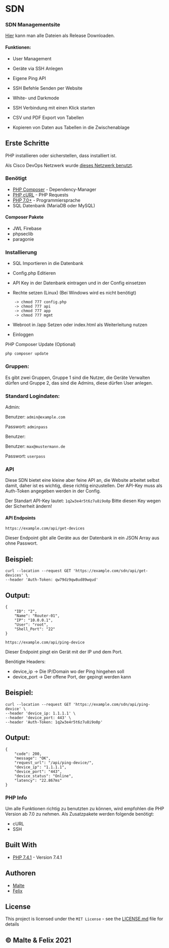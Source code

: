# SDN
### SDN Managementsite

[Hier](https://gitlab.realtox.network/itech-bs14/sdn/-/releases ) kann man alle Dateien als Release Downloaden.

#### Funktionen: 

* User Management

* Geräte via SSH Anlegen

* Eigene Ping API

* SSH Befehle Senden per Website

* White- und Darkmode

* SSH Verbindung mit einen Klick starten

* CSV und PDF Export von Tabellen

* Kopieren von Daten aus Tabellen in die Zwischenablage

 
## Erste Schritte

PHP installieren oder sicherstellen, dass installiert ist.

Als Cisco DevOps Netzwerk wurde [dieses Netzwerk benutzt](https://devnetsandbox.cisco.com/RM/Diagram/Index/c9679e49-6751-4f43-9bb4-9d7ee162b069?diagramType=Topology ).

### Benötigt

* [PHP Composer](https://getcomposer.org/ ) - Dependency-Manager
* [PHP cURL](https://www.php.net/manual/de/book.curl.php ) - PHP Requests
* [PHP 7.0+](https://www.php.net/ ) - Programmiersprache
* SQL Datenbank (MariaDB oder MySQL)


#### Composer Pakete

* JWL Firebase
* phpseclib
* paragonie

### Installierung

* SQL Importieren in die Datenbank

* Config.php Editieren

* API Key in der Datenbank eintragen und in der Config einsetzen

* Rechte setzen (Linux)
(Bei Windows wird es nicht benötigt)
```
    -> chmod 777 config.php
    -> chmod 777 api
    -> chmod 777 app
    -> chmod 777 mgmt
```
* Webroot in /app Setzen oder index.html als Weiterleitung nutzen

* Einloggen

PHP Composer Update (Optional)

```
php composer update
```

### Gruppen:

Es gibt zwei Gruppen, Gruppe 1 sind die Nutzer, die Geräte Verwalten dürfen und Gruppe 2, das sind die Admins, diese dürfen User anlegen.

### Standard Logindaten:

Admin:

Benutzer: `admin@example.com`

Passwort: `adminpass`

Benutzer:

Benutzer: `max@mustermann.de`

Passwort: `userpass`

### API

Diese SDN bietet eine kleine aber feine API an, die Website arbeitet selbst damit, daher ist es wichtig, diese richtig einzustellen.
Der API-Key muss als Auth-Token angegeben werden in der Config.

Der Standart API-Key lautet: `1q2w3e4r5t6z7u8i9o0p`
Bitte diesen Key wegen der Sicherheit ändern!

#### API Endpoints



```
https://example.com/api/get-devices
```
Dieser Endpoint gibt alle Geräte aus der Datenbank in ein JSON Array aus ohne Passwort.

## Beispiel:

```
curl --location --request GET 'https://example.com/sdn/api/get-devices' \
--header 'Auth-Token: qw79dz9qw8ud89wqud'
```

## Output:

```
{
    "ID": "2",
    "Name": "Router-01",
    "IP": "10.0.0.1",
    "User": "root",
    "Shell_Port": "22"
}
```

```
https://example.com/api/ping-device
```
Dieser Endpoint pingt ein Gerät mit der IP und dem Port.

Benötigte Headers:

* device_ip         -> Die IP/Domain wo der Ping hingehen soll
* device_port       -> Der offene Port, der gepingt werden kann

## Beispiel:

```
curl --location --request GET 'https://example.com/sdn/api/ping-device' \
--header 'device_ip: 1.1.1.1' \
--header 'device_port: 443' \
--header 'Auth-Token: 1q2w3e4r5t6z7u8i9o0p'
```

## Output:

```
{
    "code": 200,
    "message": "OK",
    "request_url": "/api/ping-device/",
    "device_ip": "1.1.1.1",
    "device_port": "443",
    "device_status": "Online",
    "latency": "22.867ms"
}
```

### PHP Info

Um alle Funktionen richtig zu benutzten zu können, wird empfohlen die PHP Version ab 7.0 zu nehmen.
Als Zusatzpakete werden folgende benötigt:

* cURL
* SSH

## Built With

* [PHP 7.4.1](https://www.php.net/ ) - Version 7.4.1

## Authoren

* [Malte](https://github.com/Maltesserver)
* [Felix](https://github.com/Realtox)


## License

This project is licensed under the `MIT License` - see the [LICENSE.md](LICENSE.md) file for details





## © Malte & Felix 2021

